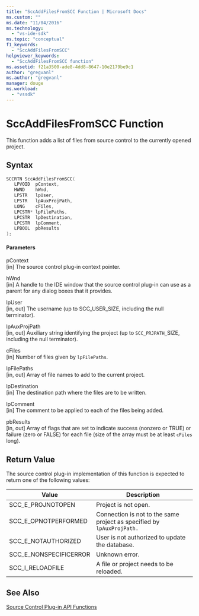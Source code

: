 ```yaml
---
title: "SccAddFilesFromSCC Function | Microsoft Docs"
ms.custom: ""
ms.date: "11/04/2016"
ms.technology: 
  - "vs-ide-sdk"
ms.topic: "conceptual"
f1_keywords: 
  - "SccAddFilesFromSCC"
helpviewer_keywords: 
  - "SccAddFilesFromSCC function"
ms.assetid: f21a3500-ade8-4dd8-8647-10e2179be9c1
author: "gregvanl"
ms.author: "gregvanl"
manager: douge
ms.workload: 
  - "vssdk"
---
```

# SccAddFilesFromSCC Function
This function adds a list of files from source control to the currently opened project.  
  
## Syntax  
  
```cpp  
SCCRTN SccAddFilesFromSCC(  
   LPVOID  pContext,  
   HWND    hWnd,  
   LPSTR   lpUser,  
   LPSTR   lpAuxProjPath,  
   LONG    cFiles,  
   LPCSTR* lpFilePaths,  
   LPCSTR  lpDestination,  
   LPCSTR  lpComment,  
   LPBOOL  pbResults  
);  
```  
  
#### Parameters  
 pContext  
 [in] The source control plug-in context pointer.  
  
 hWnd  
 [in] A handle to the IDE window that the source control plug-in can use as a parent for any dialog boxes that it provides.  
  
 lpUser  
 [in, out] The username (up to SCC_USER_SIZE, including the null terminator).  
  
 lpAuxProjPath  
 [in, out] Auxiliary string identifying the project (up to `SCC_PRJPATH_`SIZE, including the null terminator).  
  
 cFiles  
 [in] Number of files given by `lpFilePaths`.  
  
 lpFilePaths  
 [in, out] Array of file names to add to the current project.  
  
 lpDestination  
 [in] The destination path where the files are to be written.  
  
 lpComment  
 [in] The comment to be applied to each of the files being added.  
  
 pbResults  
 [in, out] Array of flags that are set to indicate success (nonzero or TRUE) or failure (zero or FALSE) for each file (size of the array must be at least `cFiles` long).  
  
## Return Value  
 The source control plug-in implementation of this function is expected to return one of the following values:  
  
|Value|Description|  
|-----------|-----------------|  
|SCC_E_PROJNOTOPEN|Project is not open.|  
|SCC_E_OPNOTPERFORMED|Connection is not to the same project as specified by `lpAuxProjPath.`|  
|SCC_E_NOTAUTHORIZED|User is not authorized to update the database.|  
|SCC_E_NONSPECIFICERROR|Unknown error.|  
|SCC_I_RELOADFILE|A file or project needs to be reloaded.|  
  
## See Also  
 [Source Control Plug-in API Functions](../extensibility/source-control-plug-in-api-functions.md)